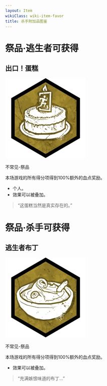 ```yaml
---
layout: Item
wikiClass: wiki-item-favor
title: 杀手附加品图鉴
---
```


# 祭品·逃生者可获得

## 出口！蛋糕

![](/images/item/favors/escapeCake.png)

不常见-祭品

本场游戏的所有得分项得到100%额外的血点奖励。
 * 个人。
 * 效果可以被叠加。

> “这蛋糕当然是真实存在的。”

# 祭品·杀手可获得

## 逃生者布丁

![](/images/item/favors/survivorPudding.png)

不常见-祭品

本场游戏的所有得分项得到100%额外的血点奖励。
 * 效果可以被叠加。

> “充满嫉恨味道的布丁...”